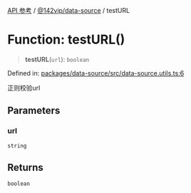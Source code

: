 [API 参考](../../../index.md) / [@142vip/data-source](../index.md) / testURL

# Function: testURL()

> **testURL**(`url`): `boolean`

Defined in: [packages/data-source/src/data-source.utils.ts:6](https://github.com/142vip/core-x/blob/15d5bc9ef4bece78c0e60bdf074a2d245f625100/packages/data-source/src/data-source.utils.ts#L6)

正则校验url

## Parameters

### url

`string`

## Returns

`boolean`
